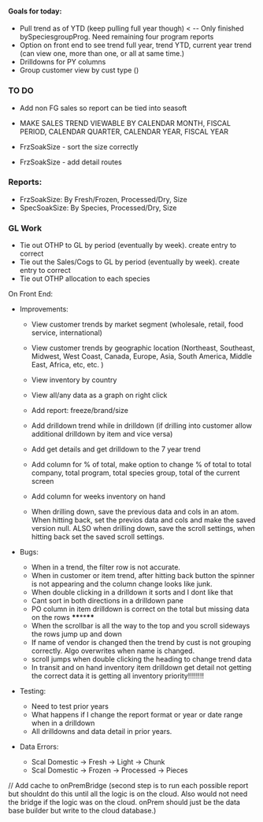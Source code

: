 #### Goals for today:

- Pull trend as of YTD (keep pulling full year though) < -- Only finished bySpeciesgroupProg. Need remaining four program reports
- Option on front end to see trend full year, trend YTD, current year trend (can view one, more than one, or all at same time.)
- Drilldowns for PY columns
- Group customer view by cust type ()

### TO DO

- Add non FG sales so report can be tied into seasoft
- MAKE SALES TREND VIEWABLE BY CALENDAR MONTH, FISCAL PERIOD, CALENDAR QUARTER, CALENDAR YEAR, FISCAL YEAR

- FrzSoakSize - sort the size correctly
- FrzSoakSize - add detail routes

### Reports:

- FrzSoakSize: By Fresh/Frozen, Processed/Dry, Size
- SpecSoakSize: By Species, Processed/Dry, Size

### GL Work

- Tie out OTHP to GL by period (eventually by week). create entry to correct
- Tie out the Sales/Cogs to GL by period (eventually by week). create entry to correct
- Tie out OTHP allocation to each species

On Front End:

- Improvements:

  - View customer trends by market segment (wholesale, retail, food service, international)
  - View customer trends by geographic location (Northeast, Southeast, Midwest, West Coast, Canada, Europe, Asia, South America, Middle East, Africa, etc, etc. )
  - View inventory by country
  - View all/any data as a graph on right click
  - Add report: freeze/brand/size
  - Add drilldown trend while in drilldown (if drilling into customer allow additional drilldown by item and vice versa)
  - Add get details and get drilldown to the 7 year trend
  - Add column for % of total, make option to change % of total to total company, total program, total species group, total of the current screen
  - Add column for weeks inventory on hand

  - When drilling down, save the previous data and cols in an atom. When hitting back, set the previos data and cols and make the saved version null. ALSO when drilling down, save the scroll settings, when hitting back set the saved scroll settings.

- Bugs:

  - When in a trend, the filter row is not accurate.
  - When in customer or item trend, after hitting back button the spinner is not appearing and the column change looks like junk.
  - When double clicking in a drilldown it sorts and I dont like that
  - Cant sort in both directions in a drilldown pane
  - PO column in item drilldown is correct on the total but missing data on the rows **\*\***\*\***\*\***
  - When the scrollbar is all the way to the top and you scroll sideways the rows jump up and down
  - If name of vendor is changed then the trend by cust is not grouping correctly. Algo overwrites when name is changed.
  - scroll jumps when double clicking the heading to change trend data
  - In transit and on hand inventory item drilldown get detail not getting the correct data it is getting all inventory priority!!!!!!!!

- Testing:

  - Need to test prior years
  - What happens if I change the report format or year or date range when in a drilldown
  - All drilldowns and data detail in prior years.

- Data Errors:
  - Scal Domestic -> Fresh -> Light -> Chunk
  - Scal Domestic -> Frozen -> Processed -> Pieces

// Add cache to onPremBridge (second step is to run each possible report but shouldnt do this until all the logic is on the cloud. Also would not need the bridge if the logic was on the cloud. onPrem should just be the data base builder but write to the cloud database.)
